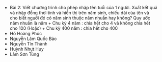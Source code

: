 - Bài 2: Viết chương trình cho phép nhập tên tuổi của 1 người. Xuất kết quả và nhập đồng thời tính và hiển thị trên năm sinh, chiều dài của tên và cho biết người đó có năm sinh thuộc năm nhuần hay không?
  Quy ước năm nhuần là năm + Chu kỳ 4 năm : chia hết cho 4 và không chia hết cho 100
  (Hoặc) + Chu kỳ 400 năm : chia hết cho 400
- Hồ Hoàng Phúc
- Nguyễn Lâm Quốc Bảo
- Nguyễn Tín Thành
- Huỳnh Nhựt Huy
- Lâm Sơn Tùng
